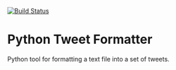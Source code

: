 [![Build Status](https://api.travis-ci.com/eroberson/py_tweet_format.svg?branch=main)](https://travis-ci.org/eroberson/py_tweet_format)

# Python Tweet Formatter
Python tool for formatting a text file into a set of tweets.
 
